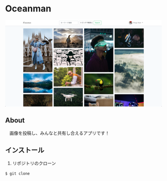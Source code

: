 # Oceanman

![](public/img/homeimage.png)
## About

　画像を投稿し、みんなと共有し合えるアプリです！
 
## インストール

1. リポジトリのクローン

```$ git clone```


